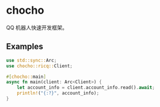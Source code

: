 # chocho

QQ 机器人快速开发框架。

## Examples

```rust
use std::sync::Arc;
use chocho::ricq::Client;

#[chocho::main]
async fn main(client: Arc<Client>) {
    let account_info = client.account_info.read().await;
    println!("{:?}", account_info);
}
```